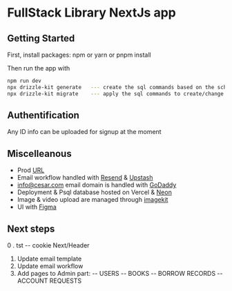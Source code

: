# FullStack Library NextJs app

## Getting Started

First, install packages:
npm or yarn or pnpm install

Then run the app with

```bash
npm run dev
npx drizzle-kit generate   --- create the sql commands based on the schema
npx drizzle-kit migrate    --- apply the sql commands to create/change the db
```

## Authentification
Any ID info can be uploaded for signup at the moment

## Miscelleanous
- Prod [URL](https://massiveapp.vercel.app/) <br>
- Email workflow handled with [Resend](https://resend.com/) & [Upstash](https://upstash.com/) <br>
- info@cesar.com email domain is handled with [GoDaddy](https://www.godaddy.com/en-uk) <br>
- Deployment & Psql database hosted on Vercel & [Neon](https://console.neon.tech/app) <br>
- Image & video upload are managed through [imagekit](https://imagekit.io/) <br>
- UI with [Figma](https://www.figma.com/design/DHmtXXDVTCaAYVWUgwYRvd/Library-Management-System?t=vJwUtROK3hb9vECg-0) <br>

## Next steps
0 . tst -- cookie Next/Header
1. Update email template
2. Update email workflow
3. Add pages to Admin part:
-- USERS
-- BOOKS
-- BORROW RECORDS
-- ACCOUNT REQUESTS

